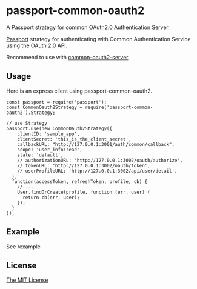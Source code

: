 # passport-common-oauth2
A Passport strategy for common OAuth2.0 Authentication Server.

[Passport](http://passportjs.org/) strategy for authenticating with Common Authentication Service
using the OAuth 2.0 API.

Recommend to use with [common-oauth2-server]()

## Usage

Here is an express client using passport-common-oauth2.

```
const passport = require('passport');
const CommonOauth2Strategy = require('passport-common-oauth2').Strategy;

// use Strategy
passport.use(new CommonOauth2Strategy({
    clientID: 'sample_app',
    clientSecret: 'this_is_the_client_secret',
    callbackURL: "http://127.0.0.1:3001/auth/common/callback",
    scope: 'user_info:read',
    state: 'default',
    // authorizationURL: 'http://127.0.0.1:3002/oauth/authorize',
    // tokenURL: 'http://127.0.0.1:3002/oauth/token',
    // userProfileURL: 'http://127.0.0.1:3002/api/user/detail',
  },
  function(accessToken, refreshToken, profile, cb) {
    // ...
    User.findOrCreate(profile, function (err, user) {
      return cb(err, user);
    });
  }
));

```

## Example
See /example

## License

[The MIT License](http://opensource.org/licenses/MIT)
